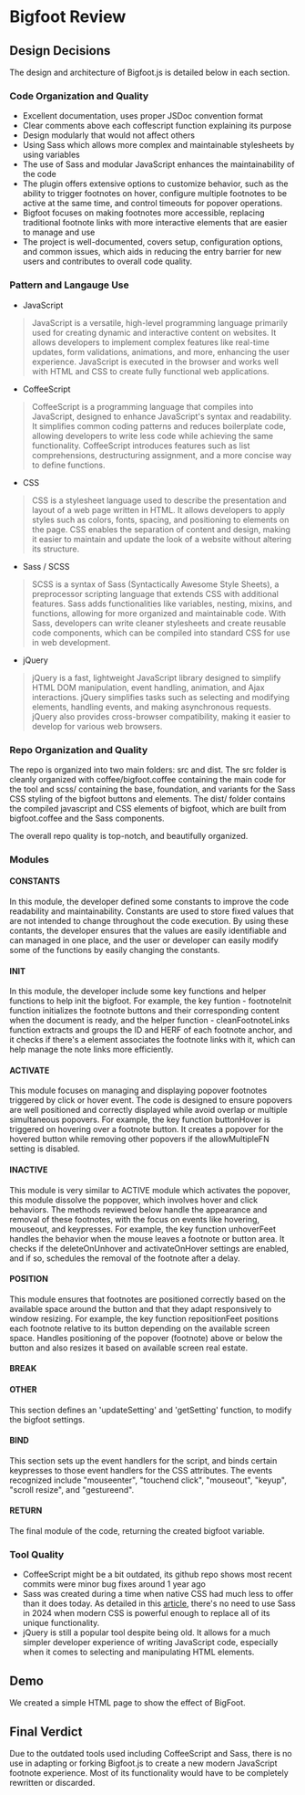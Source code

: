 # Bigfoot Review

## Design Decisions
The design and architecture of Bigfoot.js is detailed below in each section.

### Code Organization and Quality
- Excellent documentation, uses proper JSDoc convention format
- Clear comments above each coffescript function explaining its purpose
- Design modularly that would not affect others
- Using Sass which allows more complex and maintainable stylesheets by using variables
- The use of Sass and modular JavaScript enhances the maintainability of the code
- The plugin offers extensive options to customize behavior, such as the ability to trigger footnotes on hover, configure multiple footnotes to be active at the same time, and control timeouts for popover operations.
- Bigfoot focuses on making footnotes more accessible, replacing traditional footnote links with more interactive elements that are easier to manage and use
- The project is well-documented, covers setup, configuration options, and common issues, which aids in reducing the entry barrier for new users and contributes to overall code quality.


### Pattern and Langauge Use
- JavaScript
> JavaScript is a versatile, high-level programming language primarily used for creating dynamic and interactive content on websites. It allows developers to implement complex features like real-time updates, form validations, animations, and more, enhancing the user experience. JavaScript is executed in the browser and works well with HTML and CSS to create fully functional web applications. 
- CoffeeScript
> CoffeeScript is a programming language that compiles into JavaScript, designed to enhance JavaScript's syntax and readability. It simplifies common coding patterns and reduces boilerplate code, allowing developers to write less code while achieving the same functionality. CoffeeScript introduces features such as list comprehensions, destructuring assignment, and a more concise way to define functions. 
- CSS
> CSS is a stylesheet language used to describe the presentation and layout of a web page written in HTML. It allows developers to apply styles such as colors, fonts, spacing, and positioning to elements on the page. CSS enables the separation of content and design, making it easier to maintain and update the look of a website without altering its structure.
- Sass / SCSS
> SCSS is a syntax of Sass (Syntactically Awesome Style Sheets), a preprocessor scripting language that extends CSS with additional features. Sass adds functionalities like variables, nesting, mixins, and functions, allowing for more organized and maintainable code. With Sass, developers can write cleaner stylesheets and create reusable code components, which can be compiled into standard CSS for use in web development.
- jQuery
> jQuery is a fast, lightweight JavaScript library designed to simplify HTML DOM manipulation, event handling, animation, and Ajax interactions. jQuery simplifies tasks such as selecting and modifying elements, handling events, and making asynchronous requests. jQuery also provides cross-browser compatibility, making it easier to develop for various web browsers.


### Repo Organization and Quality
The repo is organized into two main folders: src and dist. The src folder is cleanly organized with coffee/bigfoot.coffee containing the main code for the tool and scss/ containing the base, foundation, and variants for the Sass CSS styling of the bigfoot buttons and elements. The dist/ folder contains the compiled javascript and CSS elements of bigfoot, which are built from bigfoot.coffee and the Sass components.

The overall repo quality is top-notch, and beautifully organized.

### Modules

#### CONSTANTS
In this module, the developer defined some constants to improve the code readability and maintainability. Constants are used to store fixed values that are not intended to change throughout the code execution. By using these contants, the developer ensures that the values are easily identifiable and can managed in one place, and the user or developer can easily modify some of the functions by easily changing the constants. 
#### INIT
In this module, the developer include some key functions and helper functions to help init the bigfoot. For example, the key funtion -  footnoteInit function initializes the footnote buttons and their corresponding content when the document is ready, and the helper function - cleanFootnoteLinks function extracts and groups the ID and HERF of each footnote anchor, and it checks if there's a element associates the footnote links with it, which can help manage the note links more efficiently.
#### ACTIVATE
This module focuses on managing and displaying popover footnotes triggered by click or hover event. The code is designed to ensure popovers are well positioned and correctly displayed while avoid overlap or multiple simultaneous popovers. For example, the key function buttonHover is triggered on hovering over a footnote button. It creates a popover for the hovered button while removing other popovers if the allowMultipleFN setting is disabled.
#### INACTIVE
This module is very similar to ACTIVE module which activates the popover, this module dissolve the poppover, which involves hover and click behaviors. The methods reviewed below handle the appearance and removal of these footnotes, with the focus on events like hovering, mouseout, and keypresses. For example, the key function unhoverFeet handles the behavior when the mouse leaves a footnote or button area. It checks if the deleteOnUnhover and activateOnHover settings are enabled, and if so, schedules the removal of the footnote after a delay.
#### POSITION
This module ensures that footnotes are positioned correctly based on the available space around the button and that they adapt responsively to window resizing. For example, the key function repositionFeet positions each footnote relative to its button depending on the available screen space. Handles positioning of the popover (footnote) above or below the button and also resizes it based on available screen real estate.
#### BREAK
#### OTHER
This section defines an 'updateSetting' and 'getSetting' function, to modify the bigfoot settings.
#### BIND
This section sets up the event handlers for the script, and binds certain keypresses to those event handlers for the CSS attributes. The events recognized include "mouseenter", "touchend click", "mouseout", "keyup", "scroll resize", and "gestureend".
#### RETURN 
The final module of the code, returning the created bigfoot variable.



### Tool Quality
- CoffeeScript might be a bit outdated, its github repo shows most recent commits were minor bug fixes around 1 year ago
- Sass was created during a time when native CSS had much less to offer than it does today. As detailed in this [article](https://medium.com/@erennaktas/sass-is-dead-css-vs-sass-2024-a78c65c47a4d), there's no need to use Sass in 2024 when modern CSS is powerful enough to replace all of its unique functionality.
- jQuery is still a popular tool despite being old. It allows for a much simpler developer experience of writing JavaScript code, especially when it comes to selecting and manipulating HTML elements.


## Demo
We created a simple HTML page to show the effect of BigFoot.

## Final Verdict
Due to the outdated tools used including CoffeeScript and Sass, there is no use in adapting or forking Bigfoot.js to create a new modern JavaScript footnote experience. Most of its functionality would have to be completely rewritten or discarded.
